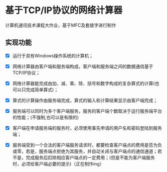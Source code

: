 # 基于TCP/IP协议的网络计算器

计算机通讯技术课程大作业，基于MFC及套接字进行制作

## 实现功能

- [x] 运行于具有Windows操作系统的计算机；

- [x] 网络计算器由客户端和服务端构成，客户端和服务端之间的数据通信基于TCP/IP协议；

- [x] 网络计算器能完成由加、减、乘、除、括号和数字构成的复杂算式的计算(也可以只完成简单算式)；

- [x] 算式的计算操作由服务端完成，算式的输入和计算结果显示由客户端完成；

- [x] 服务端可以同时为多个客户端服务，服务的客户端个数取决于运行服务端平台的性能；(不强制,也可以是有限的)

- [x] 客户端在申请服务端的服务时，必须使用事先申请的用户名和密码登陆到服务端； 

- [x] 服务端受到一个合法的客户端服务请求时，都要检查客户端点的费用是否为负或零，若是，服务端点拒绝为其服务，并自动关闭与客户端点的通信通道；若不是，完成服务后扣除相应客户端点的一定费用；(但是不能为客户端服务时，必须给客户端必要的提示)（正在制作ing）

